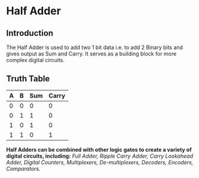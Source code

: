 # Half Adder

## Introduction
The Half Adder is used to add two 1 bit data i.e. to add 2 Binary bits and gives output as Sum and Carry.
It serves as a building block for more complex digital circuits.

## Truth Table
| A | B | Sum | Carry |
|---|---|-----|-------|
| 0 | 0 |  0  |   0   |
| 0 | 1 |  1  |   0   |
| 1 | 0 |  1  |   0   |
| 1 | 1 |  0  |   1   |

**Half Adders can be combined with other logic gates to create a variety of digital circuits, including:**
*Full Adder,
Ripple Carry Adder,
Carry Lookahead Adder,
Digital Counters,
Multiplexers,
De-multiplexers,
Decoders,
Encoders,
Comparators.*
